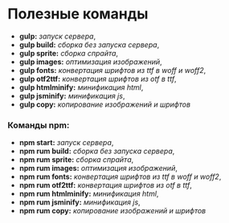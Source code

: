 # Полезные команды

* **gulp:**  *запуск сервера*,
* **gulp build:**  *сборка без запуска сервера*,
* **gulp sprite:**  *сборка спрайта*,
* **gulp images:**  *оптимизация изображений*,
* **gulp fonts:**  *конвертация шрифтов из ttf в woff и woff2*,
* **gulp otf2ttf:**  *конвертация шрифтов из otf в ttf*,
* **gulp htmlminify:**  *минификация html*,
* **gulp jsminify:**  *минификация js*,
* **gulp copy:**  *копирование изображений и шрифтов*

### Команды npm:

* **npm start:**  *запуск сервера*,
* **npm rum build:**  *сборка без запуска сервера*,
* **npm rum sprite:**  *сборка спрайта*,
* **npm rum images:**  *оптимизация изображений*,
* **npm rum fonts:**  *конвертация шрифтов из ttf в woff и woff2*,
* **npm rum otf2ttf:**  *конвертация шрифтов из otf в ttf*,
* **npm rum htmlminify:**  *минификация html*,
* **npm rum jsminify:**  *минификация js*,
* **npm rum copy:**  *копирование изображений и шрифтов*